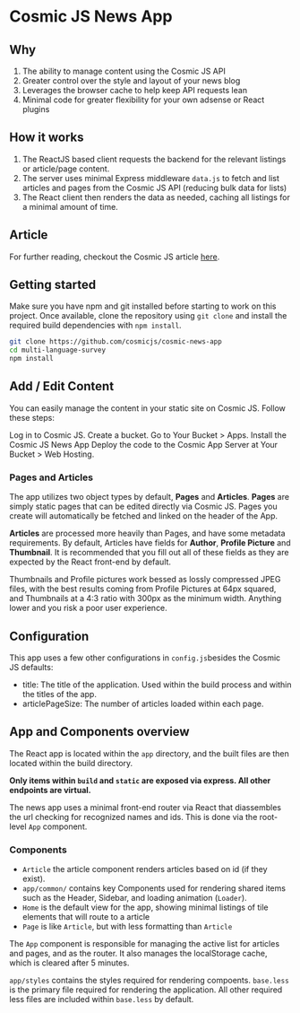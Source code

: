 # Cosmic JS News App

## Why
1. The ability to manage content using the Cosmic JS API
2. Greater control over the style and layout of your news blog
3. Leverages the browser cache to help keep API requests lean
4. Minimal code for greater flexibility for your own adsense or React plugins

## How it works
1. The ReactJS based client requests the backend for the relevant listings or
article/page content.
2. The server uses minimal Express middleware `data.js` to fetch and list articles and pages
from the Cosmic JS API (reducing bulk data for lists)
3. The React client then renders the data as needed, caching all listings for a
minimal amount of time.

## Article
For further reading, checkout the Cosmic JS article [here]().

## Getting started
Make sure you have npm and git installed before starting to work on this project.
Once available, clone the repository using `git clone` and install the required
build dependencies with `npm install`.

```bash
git clone https://github.com/cosmicjs/cosmic-news-app
cd multi-language-survey
npm install
```
## Add / Edit Content

You can easily manage the content in your static site on Cosmic JS. Follow these steps:

Log in to Cosmic JS.
Create a bucket.
Go to Your Bucket > Apps.
Install the Cosmic JS News App
Deploy the code to the Cosmic App Server at Your Bucket > Web Hosting.

### Pages and Articles

The app utilizes two object types by default, **Pages** and **Articles**. **Pages** are simply
static pages that can be edited directly via Cosmic JS. Pages you create will automatically
be fetched and linked on the header of the App.

**Articles** are processed more heavily than Pages, and have some metadata requirements.
By default, Articles have fields for **Author**, **Profile Picture** and **Thumbnail**.
It is recommended that you fill out all of these fields as they are expected by the
React front-end by default.

Thumbnails and Profile pictures work bessed as lossly compressed JPEG files, with the best results
coming from Profile Pictures at 64px squared, and Thumbnails at a 4:3 ratio
with 300px as the minimum width. Anything lower and you risk a poor user experience.

## Configuration
This app uses a few other configurations in `config.js`besides the Cosmic JS defaults:
* title: The title of the application. Used within the build process and within the
titles of the app.
* articlePageSize: The number of articles loaded within each page.

## App and Components overview

The React app is located within the `app`
directory, and the built files are then located within the build directory.

**Only items within `build` and `static` are exposed via express. All other endpoints
are virtual.**

The news app uses a minimal front-end router via React that diassembles the url
checking for recognized names and ids. This is done via the root-level `App` component.

### Components

* `Article` the article component renders articles based on id (if they exist).
* `app/common/` contains key Components used for rendering shared items such as the Header,
Sidebar, and loading animation (`Loader`).
* `Home` is the default view for the app, showing minimal listings of tile elements that
will route to a article
* `Page` is like `Article`, but with less formatting than `Article`

The `App` component is responsible for managing the active list for articles and pages,
and as the router. It also manages the localStorage cache, which is cleared after 5 minutes.

`app/styles` contains the styles required for rendering compoents. `base.less` is
the primary file required for rendering the application. All other required less files
are included within `base.less` by default.

